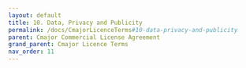 ```yaml
---
layout: default
title: 10. Data, Privacy and Publicity
permalink: /docs/CmajorLicenceTerms#10-data-privacy-and-publicity
parent: Cmajor Commercial License Agreement
grand_parent: Cmajor Licence Terms
nav_order: 11
---
```

